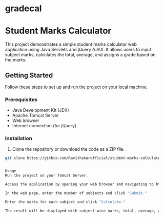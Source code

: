 # gradecal
# Student Marks Calculator

This project demonstrates a simple student marks calculator web application using Java Servlets and jQuery AJAX. It allows users to input subject marks, calculates the total, average, and assigns a grade based on the marks.

## Getting Started

Follow these steps to set up and run the project on your local machine.

### Prerequisites

- Java Development Kit (JDK)
- Apache Tomcat Server
- Web browser
- Internet connection (for jQuery)

### Installation

1. Clone the repository or download the code as a ZIP file.

```bash
git clone https://github.com/Ravithakurofficial/student-marks-calculator.git


Usage
Run the project on your Tomcat Server.

Access the application by opening your web browser and navigating to http://localhost:8080/student-marks-calculator.

In the web page, enter the number of subjects and click "Submit."

Enter the marks for each subject and click "Calculate."

The result will be displayed with subject-wise marks, total, average, and grade.
